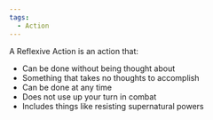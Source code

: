 ```yaml
---
tags:
  - Action
---
```

A Reflexive Action is an action that:
- Can be done without being thought about
- Something that takes no thoughts to accomplish
- Can be done at any time
- Does not use up your turn in combat
- Includes things like resisting supernatural powers
